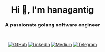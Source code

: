 <h1 align="center">Hi 👋, I'm hanagantig</h1>
<h3 align="center">A passionate golang software engineer</h3>

<br>
<p align="center">
  <a href="https://github.com/hanagantig"><img src="https://img.shields.io/badge/GitHub--_.svg?label=GitHub&style=social&logo=github" alt="GitHub"></a>
  <a href="https://www.linkedin.com/in/hanagantig"><img src="https://img.shields.io/badge/LinkedIn--_.svg?style=social&logo=linkedin" alt="LinkedIn"></a>
  <a href="https://medium.com/@hanagantig"><img src="https://img.shields.io/badge/Medium--_.svg?style=social&logo=medium" alt="Medium"></a>
  <a href="https://t.me/hanagantig"><img src="https://img.shields.io/badge/Telegram--_.svg?style=social&logo=telegram" alt="Telegram"></a>
</p>
<!--
**hanagantig/hanagantig** is a ✨ _special_ ✨ repository because its `README.md` (this file) appears on your GitHub profile.

Here are some ideas to get you started:

- 🔭 I’m currently working on ...
- 🌱 I’m currently learning ...
- 👯 I’m looking to collaborate on ...
- 🤔 I’m looking for help with ...
- 💬 Ask me about ...
- 📫 How to reach me: ...
- 😄 Pronouns: ...
- ⚡ Fun fact: ...
-->
